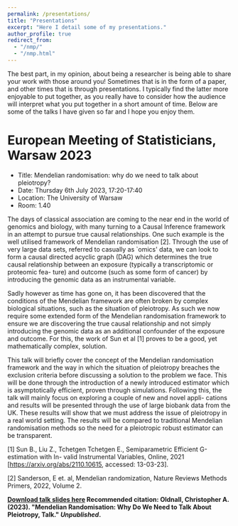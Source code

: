 ```yaml
---
permalink: /presentations/
title: "Presentations"
excerpt: "Here I detail some of my presentations."
author_profile: true
redirect_from: 
  - "/nmp/"
  - "/nmp.html"
---
```


The best part, in my opinion, about being a researcher is being able to share your work with those around you! Sometimes that is in the form of a paper, and other times that is through presentations. I typically find the latter more enjoyable to put together, as you really have to consider how the audience will interpret what you put together in a short amount of time. Below are some of the talks I have given so far and I hope you enjoy them.

European Meeting of Statisticians, Warsaw 2023
============
    
- Title: Mendelian randomisation: why do we need to talk about pleiotropy?
- Date: Thursday 6th July 2023, 17:20-17:40
- Location: The University of Warsaw
- Room: 1.40

The days of classical association are coming to the near end in the world of genomics and biology, with many turning to a Causal Inference framework in an attempt to pursue true causal relationships. One such example is the well utilised framework of Mendelian randomisation [2]. Through the use of very large data sets, referred to casually as `omics' data, we can look to form a causal directed acyclic graph (DAG) which determines the true causal relationship between an exposure (typically a transcriptomic or proteomic fea- ture) and outcome (such as some form of cancer) by introducing the genomic data as an instrumental variable.

Sadly however as time has gone on, it has been discovered that the conditions of the Mendelian framework are often broken by complex biological situations, such as the situation of pleiotropy. As such we now require some extended form of the Mendelian randomisation framework to ensure we are discovering the true causal relationship and not simply introducing the genomic data as an additional confounder of the exposure and outcome. For this, the work of Sun et al [1] proves to be a good, yet mathematically complex, solution.

This talk will briefly cover the concept of the Mendelian randomisation framework and the way in which the situation of pleiotropy breaches the exclusion criteria before discussing a solution to the problem we face. This will be done through the introduction of a newly introduced estimator which is asymptotically efficient, proven through simulations. Following this, the talk will mainly focus on exploring a couple of new and novel appli- cations and results will be presented through the use of large biobank data from the UK. These results will show that we must address the issue of pleiotropy in a real world setting. The results will be compared to traditional Mendelian randomisation methods so the need for a pleiotropic robust estimator can be transparent.


[1] Sun B., Liu Z., Tchetgen Tchetgen E., Semiparametric Efficient G-estimation with In- valid Instrumental Variables, Online, 2021 [https://arxiv.org/abs/2110.10615, accessed: 13-03-23].

[2] Sanderson, E et. al, Mendelian randomization, Nature Reviews Methods Primers, 2022, Volume 2.

**[Download talk slides here](http://chrisoldnall.github.io/files/EMSSlides2023.pdf)
Recommended citation: Oldnall, Christopher A. (2023). "Mendelian Randomisation: Why Do We Need to Talk About Pleiotropy, Talk." <i>Unpublished</i>.**